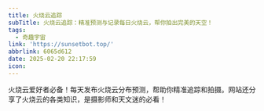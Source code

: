 ```yaml
---
title: 火烧云追踪
subTitle: 火烧云追踪：精准预测与记录每日火烧云，帮你拍出完美的天空！
tags:
  - 奇趣宇宙
link: 'https://sunsetbot.top/'
abbrlink: 6065d612
date: 2025-02-20 22:17:59
icon:
---
```


火烧云爱好者必备！每天发布火烧云分布预测，帮助你精准追踪和拍摄。网站还分享了火烧云的各类知识，是摄影师和天文迷的必看！